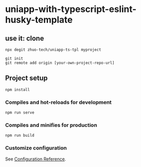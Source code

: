 # uniapp-with-typescript-eslint-husky-template

## use it: clone

```
npx degit zhuo-tech/uniapp-ts-tpl myproject

git init
git remote add origin [your-own-project-repo-url]
```

## Project setup
```
npm install
```

### Compiles and hot-reloads for development
```
npm run serve
```

### Compiles and minifies for production
```
npm run build
```

### Customize configuration
See [Configuration Reference](https://cli.vuejs.org/config/).

